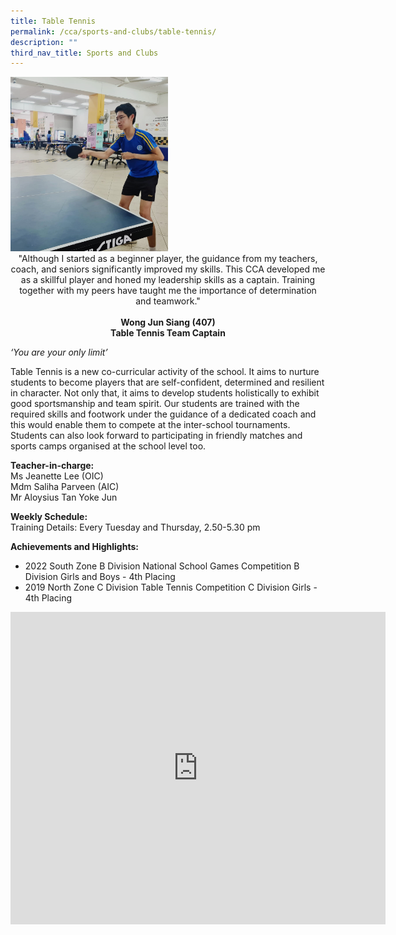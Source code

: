 ```yaml
---
title: Table Tennis
permalink: /cca/sports-and-clubs/table-tennis/
description: ""
third_nav_title: Sports and Clubs
---
```

<img style="width:50%" src="/images/Sports-Table%20Tennis.jpg">

<center>
"Although I started as a beginner player, the guidance from my teachers, coach, and seniors significantly improved my skills. This CCA developed me as a skillful player and honed my leadership skills as a captain. Training together with my peers have taught me the importance of determination and teamwork."  
<br><br>
<strong> Wong Jun Siang&nbsp;(407) <br>
Table Tennis Team Captain </strong></center>
	
_‘You are your only limit’_

Table Tennis is a new co-curricular activity of the school. It aims to nurture students to become players that are self-confident, determined and resilient in character. Not only that, it aims to develop students holistically to exhibit good sportsmanship and team spirit. Our students are trained with the required skills and footwork under the guidance of a dedicated coach and this would enable them to compete at the inter-school tournaments. Students can also look forward to participating in friendly matches and sports camps organised at the school level too.

**Teacher-in-charge:** <br>
Ms Jeanette Lee (OIC) <br>
Mdm Saliha Parveen (AIC) <br>
Mr Aloysius Tan Yoke Jun  

**Weekly Schedule:** <br>
Training Details: Every Tuesday and Thursday, 2.50-5.30 pm

**Achievements and Highlights:** 
* 2022 South Zone B Division National School Games Competition B Division Girls and Boys - 4th Placing&nbsp;
* 2019 North Zone C Division&nbsp;Table&nbsp;Tennis&nbsp;Competition&nbsp;C Division Girls - 4th&nbsp;Placing

<iframe allowfullscreen="true" height="500" width="600" frameborder="0" src="https://docs.google.com/presentation/d/e/2PACX-1vR7V7v_irBVAMiEug_RCgXcPiXjxXV7R-_hsw4KSL08JvpPzX5QLS4uiD6jTYmv7P2_X7-kVZ_801kR/embed?start=false&amp;loop=true&amp;delayms=10000"></iframe>